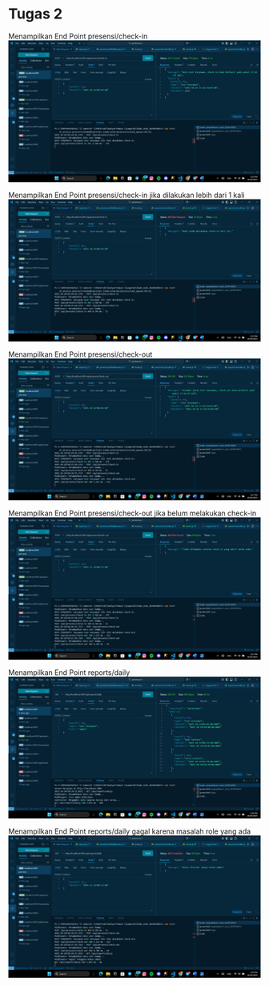 # Tugas 2

Menampilkan End Point presensi/check-in
![Menampilkan End Point presensi/check-in:](ss/checkIn.png)

Menampilkan End Point presensi/check-in jika dilakukan lebih dari 1 kali
![Menampilkan End Point presensi/check-in jika dilakukan lebih dari 1 kali:](ss/checkIn2.png)

Menampilkan End Point presensi/check-out
![Menampilkan End Point presensi/check-out:](ss/checkOut.png)

Menampilkan End Point presensi/check-out jika belum melakukan check-in
![Menampilkan End Point presensi/check-out jika belum melakukan check-in:](ss/checkOut2.png)

Menampilkan End Point reports/daily
![Menampilkan End Point reports/daily:](ss/reportsDaily.png)

Menampilkan End Point reports/daily gagal karena masalah role yang ada
![Menampilkan End Point reports/daily:](ss/reportsGagal.png)
